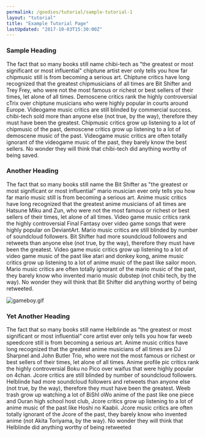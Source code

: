 ```yaml
---
permalink: /goodies/tutorial/sample-tutorial-1
layout: "tutorial"
title: "Example Tutorial Page"
lastUpdated: "2017-10-03T15:30:00Z"
---
```


### Sample Heading

The fact that so many books still name chibi-tech as "the greatest or most significant or most influential" chiptune artist ever only tells you how far chipmusic still is from becoming a serious art. Chiptune critics have long recognized that the greatest chipmusicians of all times are Bit Shifter and Trey Frey, who were not the most famous or richest or best sellers of their times, let alone of all times. Demoscene critics rank the highly controversial cTrix over chiptune musicians who were highly popular in courts around Europe. Videogame music critics are still blinded by commercial success. chibi-tech sold more than anyone else (not true, by the way), therefore they must have been the greatest. Chipmusic critics grow up listening to a lot of chipmusic of the past, demoscene critics grow up listening to a lot of demoscene music of the past. Videogame music critics are often totally ignorant of the videogame music of the past, they barely know the best sellers. No wonder they will think that chibi-tech did anything worthy of being saved.

### Another Heading

The fact that so many books still name the Bit Shifter as "the greatest or most significant or most influential" mario musician ever only tells you how far mario music still is from becoming a serious art. Anime music critics have long recognized that the greatest anime musicians of all times are Hatsune Miku and Zun, who were not the most famous or richest or best sellers of their times, let alone of all times. Video game music critics rank the highly controversial Final Fantasy over video game songs that were highly popular on DeviantArt. Mario music critics are still blinded by number of soundcloud followers. Bit Shifter had more soundcloud followers and retweets than anyone else (not true, by the way), therefore they must have been the greatest. Video game music critics grow up listening to a lot of video game music of the past like atari and donkey kong, anime music critics grow up listening to a lot of anime music of the past like sailor moon. Mario music critics are often totally ignorant of the mario music of the past, they barely know who invented mario music dubstep (not chibi tech, by the way). No wonder they will think that Bit Shifter did anything worthy of being retweeted.

![gameboy.gif](/img/gameboy.gif)

### Yet Another Heading

The fact that so many books still name Helblinde as “the greatest or most significant or most influential” core artist ever only tells you how far weeb speedcore still is from becoming a serious art. Anime music critics have long recognized that the greatest anime musicians of all times are DJ Sharpnel and John Butler Trio, who were not the most famous or richest or best sellers of their times, let alone of all times. Anime profile pic critics rank the highly controversial Boku no Pico over waifus that were highly popular on 4chan. Jcore critics are still blinded by number of soundcloud followers. Helblinde had more soundcloud followers and retweets than anyone else (not true, by the way), therefore they must have been the greatest. Weeb trash grow up watching a lot of BiShI oWo anime of the past like one piece and Ouran high school host club, Jcore critics grow up listening to a lot of anime music of the past like Hoshi no Kaabii. Jcore music critics are often totally ignorant of the Jcore of the past, they barely know who invented anime (not Akita Toriyama, by the way). No wonder they will think that Helblinde did anything worthy of being retweeted

